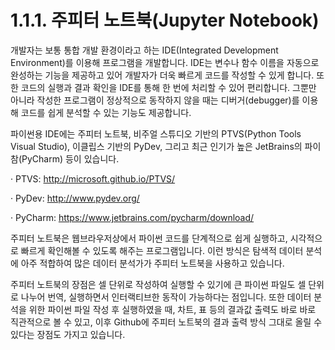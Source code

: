 # 1.1.1. 	주피터 노트북\(Jupyter Notebook\)

  
개발자는 보통 통합 개발 환경이라고 하는 IDE\(Integrated Development Environment\)를 이용해 프로그램을 개발합니다. IDE는 변수나 함수 이름을 자동으로 완성하는 기능을 제공하고 있어 개발자가 더욱 빠르게 코드를 작성할 수 있게 합니다. 또한 코드의 실행과 결과 확인을 IDE를 통해 한 번에 처리할 수 있어 편리합니다. 그뿐만 아니라 작성한 프로그램이 정상적으로 동작하지 않을 때는 디버거\(debugger\)를 이용해 코드를 쉽게 분석할 수 있는 기능도 제공합니다.

파이썬용 IDE에는 주피터 노트북, 비주얼 스튜디오 기반의 PTVS\(Python Tools Visual Studio\), 이클립스 기반의 PyDev, 그리고 최근 인기가 높은 JetBrains의 파이참\(PyCharm\) 등이 있습니다.

·         PTVS: http://microsoft.github.io/PTVS/

·         PyDev: http://www.pydev.org/

·         PyCharm: https://www.jetbrains.com/pycharm/download/

주피터 노트북은 웹브라우저상에서 파이썬 코드를 단계적으로 쉽게 실행하고, 시각적으로 빠르게 확인해볼 수 있도록 해주는 프로그램입니다. 이런 방식은 탐색적 데이터 분석에 아주 적합하여 많은 데이터 분석가가 주피터 노트북을 사용하고 있습니다.

주피터 노트북의 장점은 셀 단위로 작성하여 실행할 수 있기에 큰 파이썬 파일도 셀 단위로 나누어 번역, 실행하면서 인터랙티브한 동작이 가능하다는 점입니다. 또한 데이터 분석을 위한 파이썬 파일 작성 후 실행하였을 때, 차트, 표 등의 결과값 출력도 바로 바로 직관적으로 볼 수 있고, 이후 Github에 주피터 노트북의 결과 출력 방식 그대로 올릴 수 있다는 장점도 가지고 있습니다.

